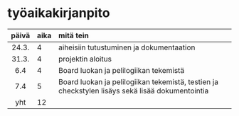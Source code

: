 # työaikakirjanpito

| päivä | aika | mitä tein  |
| :----:|:-----| :-----|
| 24.3. | 4    | aiheisiin tutustuminen ja dokumentaation |
| 31.3. | 4    | projektin aloitus |
| 6.4	| 4    | Board luokan ja pelilogiikan tekemistä |
| 7.4   | 5    | Board luokan ja pelilogiikan tekemistä, testien ja checkstylen lisäys sekä lisää dokumentointia|
| yht   | 12   | | 
